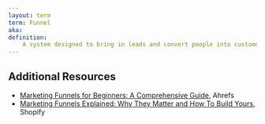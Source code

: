 ```yaml
---
layout: term
term: Funnel
aka:
definition:
    A system designed to bring in leads and convert people into customers. Comes with its own acronyms like TOFU (Top Of Funnel) and BOFU (Bottom Of Funnel). Usually has multiple levels that start with wide appeal at the top to attract lots of leads and gets narrower and more specific in messaging towards the bottom.
---
```


## Additional Resources

- [Marketing Funnels for Beginners: A Comprehensive Guide](https://ahrefs.com/blog/marketing-funnels/), Ahrefs
- [Marketing Funnels Explained: Why They Matter and How To Build Yours](https://www.shopify.com/blog/marketing-funnel), Shopify
